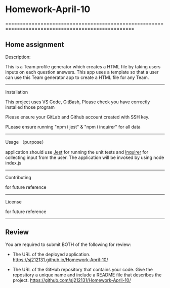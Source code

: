 # Homework-April-10
==================================================================================================


Home assignment 
--------------------------------------------------------------------------------------------------
Description:

This is a Team profile generator which creates a HTML file by taking users inputs on each question answers. This app uses a template so that a user can use this Team generator app to create a HTML file for any Team.

--------------------------------------------------------------------------------------------------
Installation

This project uses VS Code, GitBash, Please check you have correctly installed those program 

Please ensure your GitLab and Github account created with SSH key. 

PLease ensure running "npm i jest" & "npm i inquirer" for all data

--------------------------------------------------------------------------------------------------
Usage （purpose）

application should use [Jest](https://www.npmjs.com/package/jest) for running the unit tests and [Inquirer](https://www.npmjs.com/package/inquirer) for collecting input from the user. The application will be invoked by using node index.js

--------------------------------------------------------------------------------------------------

Contributing 

for future reference 

--------------------------------------------------------------------------------------------------
License 

for future reference 

--------------------------------------------------------------------------------------------------

## Review

You are required to submit BOTH of the following for review:

* The URL of the deployed application.
        https://sj212131.github.io/Homework-April-10/
        
* The URL of the GitHub repository that contains your code. Give the repository a unique name and include a README file that describes the project.
        https://github.com/sj212131/Homework-April-10/